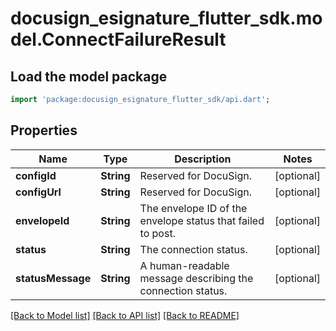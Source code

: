 # docusign_esignature_flutter_sdk.model.ConnectFailureResult

## Load the model package
```dart
import 'package:docusign_esignature_flutter_sdk/api.dart';
```

## Properties
Name | Type | Description | Notes
------------ | ------------- | ------------- | -------------
**configId** | **String** | Reserved for DocuSign. | [optional] 
**configUrl** | **String** | Reserved for DocuSign.  | [optional] 
**envelopeId** | **String** | The envelope ID of the envelope status that failed to post. | [optional] 
**status** | **String** | The connection status. | [optional] 
**statusMessage** | **String** | A human-readable message describing the connection status. | [optional] 

[[Back to Model list]](../README.md#documentation-for-models) [[Back to API list]](../README.md#documentation-for-api-endpoints) [[Back to README]](../README.md)


